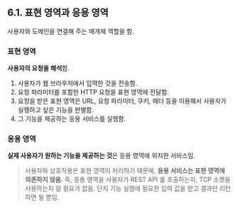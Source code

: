 ## 6.1. 표현 영역과 응용 영역

사용자와 도메인을 연결해 주는 매개체 역할을 함.

### 표현 영역

**사용자의 요청을 해석**함.

1. 사용자가 웹 브라우저에서 입력한 것을 전송함.
2. 요청 파라미터를 포함한 HTTP 요청을 표현 영역에 전달함.
3. 요청을 받은 표현 영역은 URL, 요청 파라미터, 쿠키, 헤더 등을 이용해서 사용자가 실행하고 싶은 기능을 판별함.
4. 그 기능을 제공하는 응용 서비스를 실행함.

### 응용 영역

**실제 사용자가 원하는 기능을 제공하는 것**은 응용 영역에 위치한 서비스임.

> 사용자와 상호작용은 표현 영역이 처리하기 때문에, **응용 서비스는 표현 영역에 의존하지 않음**. 즉, 응용 영역을 사용자가 REST API 를 호출하는지, TCP 소켓을 사용하는지 알 필요가 없음. 단지 기능 실행에 필요한 입력 값을 받고 결과만 리턴하면 될 뿐임.